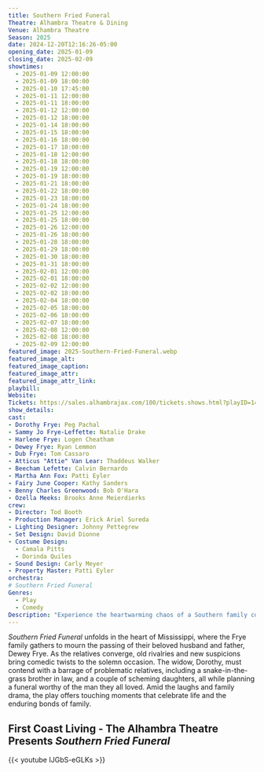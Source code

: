 ```yaml
---
title: Southern Fried Funeral
Theatre: Alhambra Theatre & Dining
Venue: Alhambra Theatre
Season: 2025
date: 2024-12-20T12:16:26-05:00
opening_date: 2025-01-09
closing_date: 2025-02-09
showtimes:
  - 2025-01-09 12:00:00
  - 2025-01-09 18:00:00
  - 2025-01-10 17:45:00
  - 2025-01-11 12:00:00
  - 2025-01-11 18:00:00
  - 2025-01-12 12:00:00
  - 2025-01-12 18:00:00
  - 2025-01-14 18:00:00
  - 2025-01-15 18:00:00
  - 2025-01-16 18:00:00
  - 2025-01-17 18:00:00
  - 2025-01-18 12:00:00
  - 2025-01-18 18:00:00
  - 2025-01-19 12:00:00
  - 2025-01-19 18:00:00
  - 2025-01-21 18:00:00
  - 2025-01-22 18:00:00
  - 2025-01-23 18:00:00
  - 2025-01-24 18:00:00
  - 2025-01-25 12:00:00
  - 2025-01-25 18:00:00
  - 2025-01-26 12:00:00
  - 2025-01-26 18:00:00
  - 2025-01-28 18:00:00
  - 2025-01-29 18:00:00
  - 2025-01-30 18:00:00
  - 2025-01-31 18:00:00
  - 2025-02-01 12:00:00
  - 2025-02-01 18:00:00
  - 2025-02-02 12:00:00
  - 2025-02-02 18:00:00
  - 2025-02-04 18:00:00
  - 2025-02-05 18:00:00
  - 2025-02-06 18:00:00
  - 2025-02-07 18:00:00
  - 2025-02-08 12:00:00
  - 2025-02-08 18:00:00
  - 2025-02-09 12:00:00
featured_image: 2025-Southern-Fried-Funeral.webp
featured_image_alt: 
featured_image_caption: 
featured_image_attr: 
featured_image_attr_link: 
playbill:
Website: 
Tickets: https://sales.alhambrajax.com/100/tickets.shows.html?playID=1482&code=JAXPLAYS&qty_target=0
show_details: 
cast:
- Dorothy Frye: Peg Pachal
- Sammy Jo Frye-Leffette: Natalie Drake
- Harlene Frye: Logen Cheatham
- Dewey Frye: Ryan Lemmon
- Dub Frye: Tom Cassaro
- Atticus "Attie" Van Lear: Thaddeus Walker
- Beecham Lefette: Calvin Bernardo
- Martha Ann Fox: Patti Eyler
- Fairy June Cooper: Kathy Sanders
- Benny Charles Greenwood: Bob O'Hara
- Ozella Meeks: Brooks Anne Meierdierks
crew:
- Director: Tod Booth
- Production Manager: Erick Ariel Sureda
- Lighting Designer: Johnny Pettegrew
- Set Design: David Dionne
- Costume Design: 
  - Camala Pitts
  - Dorinda Quiles
- Sound Design: Carly Meyer
- Property Master: Patti Eyler
orchestra:
# Southern Fried Funeral
Genres:
  - Play
  - Comedy
Description: "Experience the heartwarming chaos of a Southern family coming together after the passing of their patriarch, turning a time of mourning into unexpected hilarity."
---
```

*Southern Fried Funeral* unfolds in the heart of Mississippi, where the Frye family gathers to mourn the passing of their beloved husband and father, Dewey Frye. As the relatives converge, old rivalries and new suspicions bring comedic twists to the solemn occasion. The widow, Dorothy, must contend with a barrage of problematic relatives, including a snake-in-the-grass brother in law, and a couple of scheming daughters, all while planning a funeral worthy of the man they all loved. Amid the laughs and family drama, the play offers touching moments that celebrate life and the enduring bonds of family.

## First Coast Living - The Alhambra Theatre Presents *Southern Fried Funeral*
{{< youtube IJGbS-eGLKs >}}